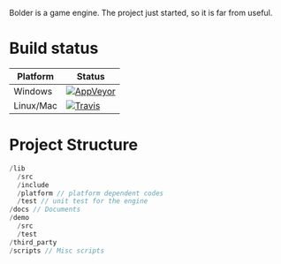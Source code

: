 Bolder is a game engine. The project just started, so it is far from useful.

# Build status #
| Platform | Status |
|-----------|-------|
| Windows   |[![AppVeyor](https://img.shields.io/appveyor/ci/LesleyLai/bolder-game-engine.svg)](https://ci.appveyor.com/project/LesleyLai/bolder-game-engine) |
| Linux/Mac | [![Travis](https://img.shields.io/travis/LesleyLai/Bolder-Game-Engine.svg)](https://travis-ci.org/LesleyLai/Bolder-Game-Engine) |


# Project Structure #
``` c
/lib
  /src
  /include
  /platform // platform dependent codes
  /test // unit test for the engine
/docs // Documents
/demo
  /src
  /test
/third_party
/scripts // Misc scripts
```
